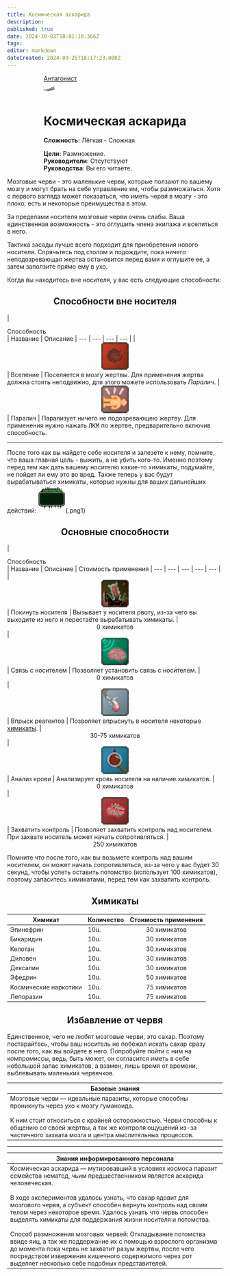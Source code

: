```yaml
---
title: Космическая аскарида
description: 
published: true
date: 2024-10-03T10:01:10.366Z
tags: 
editor: markdown
dateCreated: 2024-09-25T18:17:23.000Z
---
```


<div style="display: flex; justify-content: center;">
<div class="roles-passport antag">
  <div class="title antag"><a href="/roles/antagonists">Антагонист</a></div>
  <div>
    <div><div><img src="/roles/borer.png" class="shadow"></div></div>
  <div><div>
    <h1>Космическая аскарида</h1>
    <p><strong>Сложность:</strong> Лёгкая - Сложная</p>
    <strong>Цели:</strong> Размножение.<br>
    <b>Руководители</b>: Отсутствуют<br>
    <b>Руководства</b>: Вы его читаете.
  </div></div>
  </div>
</div>
</div>

Мозговые черви - это маленькие черви, которые ползают по вашему мозгу и могут брать на себя управление им, чтобы размножаться. Хотя с первого взгляда может показаться, что иметь червя в мозгу - это плохо, есть и некоторые преимущества в этом.

За пределами носителя мозговые черви очень слабы. Ваша единственная возможность - это оглушить члена экипажа и вселиться в него.

Тактика засады лучше всего подходит для приобретения нового носителя. Спрячьтесь под столом и подождите, пока ничего неподозревающая жертва остановится перед вами и оглушите ее, а затем заползите прямо ему в ухо.

Когда вы находитесь вне носителя, у вас есть следующие способности:
<p>
<h2 style="text-align: center"> Способности вне носителя </h2>

|<div style="width: 100px"> Способность </div> | Название | Описание
| --- | --- | --- | --- |
| <center><img src="/roles/antagonists/action_infest.png" style="width:64px"></center> | Вселение | Поселяется в мозгу жертвы. Для применения жертва должна стоять неподвижно, для этого можете использовать *Паралич*.
| <center><img src="/roles/antagonists/action_stun.png" style="width:64px"></center> | Паралич | Парализует ничего не подозревающею жертву. Для применения нужно нажать <kbd>ЛКМ</kbd> по жертве, предварительно включив способность.

<hr>

После того как вы найдете себе носителя и залезете к нему, помните, что ваша главная цель - выжить, а не убить кого-то. Именно поэтому перед тем как дать вашему носителю какие-то химикаты, подумайте, не пойдет ли ему это во вред. Также теперь у вас будут вырабатываться химикаты, которые нужны для ваших дальнейших действий:
![borer-bar.png](/roles/antagonists/borer-bar.png){.png1}
</p>

<h2 style="text-align: center"> Основные способности </h2>

|<div style="width: 100px"> Способность </div> | Название | Описание | Стоимость применения 
| --- | --- | --- | --- | --- |
| <center><img src="/roles/antagonists/action_out.png" style="width:64px"></center> | Покинуть носителя | Вызывает у носителя рвоту, из-за чего вы выходите из него и перестаёте вырабатывать химикаты. | <center>0 химикатов</center> 
| <center><img src="/roles/antagonists/action_brainspeech.png" style="width:64px"></center> | Связь с носителем | Позволяет установить связь с носителем. | <center>0 химикатов</center> 
| <center><img src="/roles/antagonists/action_inject.png" style="width:64px"></center> | Впрыск реагентов | Позволяет впрыснуть в носителя некоторые <a href="#химикаты"> химикаты</a>. | <center>30-75 химикатов</center> 
| <center><img src="/roles/antagonists/action_scanreagents.png" style="width:64px"></center> | Анализ крови | Анализирует кровь носителя на наличие химикатов. | <center>0 химикатов</center>
| <center><img src="/roles/antagonists/action_braintake.png" style="width:64px"></center> | Захватить контроль | Позволяет захватить контроль над носителем. При захвате носитель может начать сопротивляться.  | <center>250 химикатов</center> 

Помните что после того, как вы возьмете контроль над вашим носителем, он может начать сопротивляться, из-за чего у вас будет 30 секунд, чтобы успеть оставить потомство (использует 100 химикатов), поэтому запаситесь химикатами, перед тем как захватить контроль.


<h2 style="text-align: center" id="химикаты"> Химикаты </h2>

<p>
  
| Химикат               | Количество | Стоимость применения |
| --------------------- | ---------- | -------------------- |
| Эпинефрин             | 10u.       | <center>30 химикатов</center>
| Бикаридин              | 10u.       | <center>30 химикатов</center> 
| Келотан               | 10u.       | <center>30 химикатов</center> 
| Диловен               | 10u.       | <center>30 химикатов</center>
| Дексалин              | 10u.       | <center>30 химикатов</center> 
| Эфедрин               | 10u.       | <center>50 химикатов</center> 
| Космические наркотики | 10u.       | <center>75 химикатов</center> 
| Лепоразин             | 10u.       | <center>75 химикатов</center> 
</p>
  
<h2 style="text-align: center"> Избавление от червя </h2>
<p>Единственное, чего не любят мозговые черви, это сахар. Поэтому постарайтесь, чтобы ваш носитель не побежал искать сахар сразу после того, как вы войдете в него. Попробуйте пойти с ним на компромиссы, ведь, быть может, он согласится иметь в себе небольшой запас химикатов, а взамен, лишь время от времени, выблевывать маленьких червячков.</p>

| Базовые знания |
| --- |
| Мозговые черви — идеальные паразиты, которые способны проникнуть через ухо к мозгу гуманоида.<br><br> К ним стоит относиться с крайней осторожностью. Черви способны к общению со своей жертвы, а так же контроля ощущений из-за частичного захвата мозга и центра мыслительных процессов. |
---
| Знания информированного персонала |
| --- |
| Космическая аскарида — мутировавший в условиях космоса паразит семейства нематод, чьим предшественником является аскарида человеческая.<br><br> В ходе экспериментов удалось узнать, что сахар ядовит для мозгового червя, а субъект способен вернуть контроль над своим телом через некоторое время. Удалось узнать что червь способен выделять химикаты для поддержания жизни носителя и потомства.<br><br> Способ размножения мозговых червей: Откладывание потомства ввиде яиц, а так же поддержание их с помощью взрослого организма до момента  пока червь не захватит разум жертвы, после чего посредством извержения кишечного содержимого через рот выделяет несколько себе подобных представителей.   |


<div class="table"></div>
